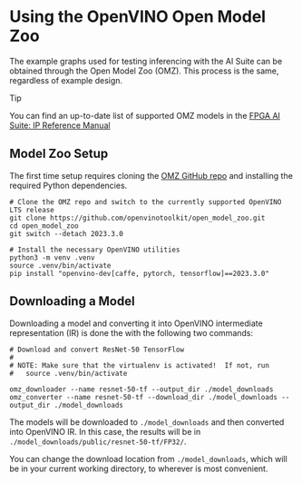# Using the OpenVINO Open Model Zoo

The example graphs used for testing inferencing with the AI Suite can be
obtained through the Open Model Zoo (OMZ).  This process is the same, regardless
of example design.

> [!TIP]
> You can find an up-to-date list of supported OMZ models in the
> [FPGA AI Suite: IP Reference Manual](https://www.intel.com/content/www/us/en/docs/programmable/768974/2024-3/supported-models.html)

## Model Zoo Setup

The first time setup requires cloning the [OMZ GitHub repo](https://github.com/openvinotoolkit/open_model_zoo.git)
and installing the required Python dependencies.

```shell
# Clone the OMZ repo and switch to the currently supported OpenVINO LTS release
git clone https://github.com/openvinotoolkit/open_model_zoo.git
cd open_model_zoo
git switch --detach 2023.3.0

# Install the necessary OpenVINO utilities
python3 -m venv .venv
source .venv/bin/activate
pip install "openvino-dev[caffe, pytorch, tensorflow]==2023.3.0"
```

## Downloading a Model

Downloading a model and converting it into OpenVINO intermediate representation
(IR) is done the with the following two commands:

```shell
# Download and convert ResNet-50 TensorFlow
#
# NOTE: Make sure that the virtualenv is activated!  If not, run
#   source .venv/bin/activate

omz_downloader --name resnet-50-tf --output_dir ./model_downloads
omz_converter --name resnet-50-tf --download_dir ./model_downloads --output_dir ./model_downloads
```

The models will be downloaded to `./model_downloads` and then converted into
OpenVINO IR.  In this case, the results will be in `./model_downloads/public/resnet-50-tf/FP32/`.

You can change the download location from `./model_downloads`, which will be in
your current working directory, to wherever is most convenient.
